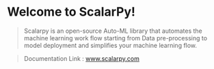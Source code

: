 
# Welcome to ScalarPy!

> Scalarpy is an open-source Auto-ML library that automates the machine learning work flow starting from Data pre-processing to model deployment and simplifies your machine learning flow.

> Documentation Link : www.scalarpy.com